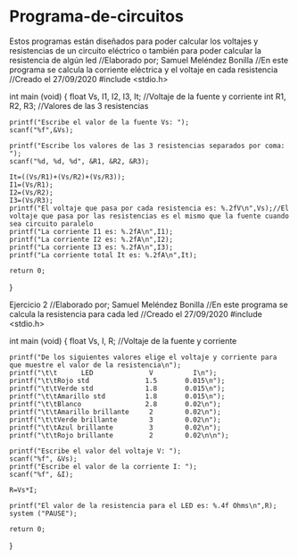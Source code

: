 # Programa-de-circuitos
Estos programas están diseñados para poder calcular los voltajes y resistencias de un circuito eléctrico o también para poder calcular la resistencia de algún led 
//Elaborado por; Samuel Meléndez Bonilla
//En este programa se calcula la corriente eléctrica y el voltaje en cada resistencia
//Creado el 27/09/2020
#include <stdio.h>

int main (void)
{
    float Vs, I1, I2, I3, It; //Voltaje de la fuente y corriente
    int R1, R2, R3; //Valores de las 3 resistencias

    printf("Escribe el valor de la fuente Vs: ");
    scanf("%f",&Vs);

    printf("Escribe los valores de las 3 resistencias separados por coma: ");
    scanf("%d, %d, %d", &R1, &R2, &R3);

    It=((Vs/R1)+(Vs/R2)+(Vs/R3));
    I1=(Vs/R1);
    I2=(Vs/R2);
    I3=(Vs/R3);
    printf("El voltaje que pasa por cada resistencia es: %.2fV\n",Vs);//El voltaje que pasa por las resistencias es el mismo que la fuente cuando sea circuito paralelo
    printf("La corriente I1 es: %.2fA\n",I1);
    printf("La corriente I2 es: %.2fA\n",I2);
    printf("La corriente I3 es: %.2fA\n",I3);
    printf("La corriente total It es: %.2fA\n",It);

    return 0;
}


Ejercicio 2
//Elaborado por; Samuel Meléndez Bonilla
//En este programa se calcula la resistencia para cada led
//Creado el 27/09/2020
#include <stdio.h>

int main (void)
{
    float Vs, I, R; //Voltaje de la fuente y corriente

    printf("De los siguientes valores elige el voltaje y corriente para que muestre el valor de la resistencia\n");
    printf("\t\t      LED              V          I\n");
    printf("\t\tRojo std              1.5       0.015\n");
    printf("\t\tVerde std             1.8       0.015\n");
    printf("\t\tAmarillo std          1.8       0.015\n");
    printf("\t\tBlanco                2.8       0.02\n");
    printf("\t\tAmarillo brillante     2        0.02\n");
    printf("\t\tVerde brillante        3        0.02\n");
    printf("\t\tAzul brillante         3        0.02\n");
    printf("\t\tRojo brillante         2        0.02\n\n");

    printf("Escribe el valor del voltaje V: ");
    scanf("%f", &Vs);
    printf("Escribe el valor de la corriente I: ");
    scanf("%f", &I);

    R=Vs*I;

    printf("El valor de la resistencia para el LED es: %.4f Ohms\n",R);
    system ("PAUSE");

    return 0;
}

